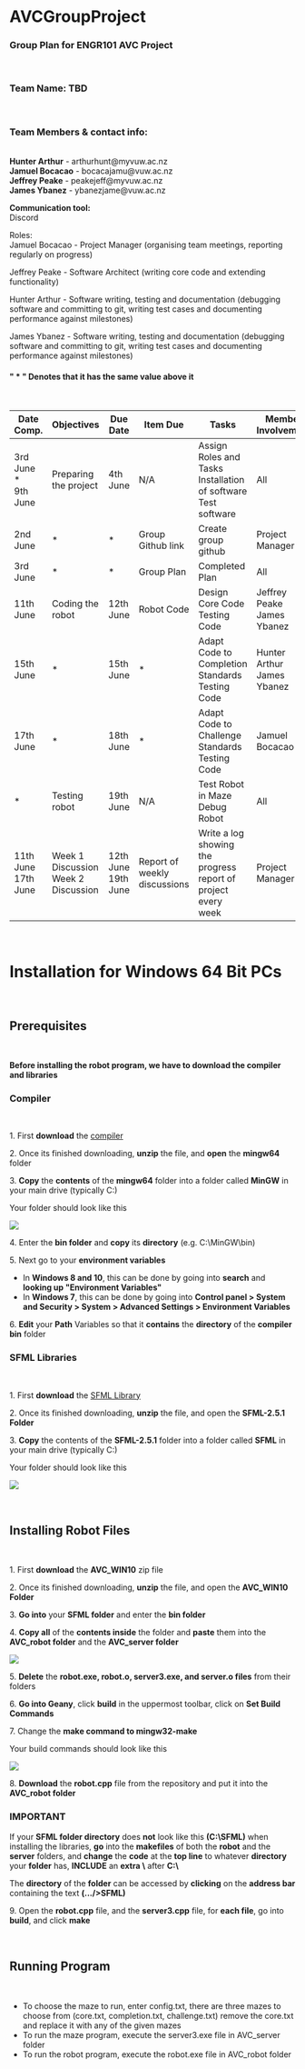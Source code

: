 # AVCGroupProject
<h3>Group Plan for ENGR101 AVC Project</h3> <br>
                                       

<h3>Team Name: TBD</h3> <br>
<h3>Team Members & contact info:</h3> <br>
<b>Hunter Arthur</b> - arthurhunt@myvuw.ac.nz<br>
<b>Jamuel Bocacao</b> - bocacajamu@vuw.ac.nz <br>
<b>Jeffrey Peake</b> - peakejeff@myvuw.ac.nz <br>
<b>James Ybanez</b> - ybanezjame@vuw.ac.nz <br>

<b>Communication tool:</b> <br>
Discord <br>

Roles: <br>
Jamuel Bocacao - Project Manager (organising team meetings, reporting regularly on progress) <br>

Jeffrey Peake - Software Architect (writing core code and extending functionality) <br>

Hunter Arthur - Software writing, testing and documentation (debugging software and committing to
git, writing test cases and documenting performance against milestones) <br>

James Ybanez - Software writing, testing and documentation (debugging software and committing to 
git, writing test cases and documenting performance against milestones) <br>

<h4> " * " Denotes that it has the same value above it </h4> <br>

| Date Comp.     | Objectives                             | Due Date               | Item Due                        | Tasks                                                               | Member Involvement |
|----------------|----------------------------------------|------------------------|---------------------------------|---------------------------------------------------------------------|--------------------|
| 3rd June <br> * <br> 9th June               | Preparing the project                  | 4th June               | N/A                             | Assign Roles and Tasks<br>Installation of software<br>Test software | All                |
| 2nd June       | *                                      | *                      | Group Github link               | Create group github                                                 | Project Manager    |
| 3rd June       | *                                      | *                      | Group Plan                      | Completed Plan                                                      | All                |
| 11th June      | Coding the robot                       | 12th June              | Robot Code                      | Design Core Code<br>Testing Code                                    | Jeffrey Peake<br> James Ybanez|
| 15th June      | *                                      | 15th June              | *                               | Adapt Code to Completion Standards<br>Testing Code                  | Hunter Arthur<br> James Ybanez|
| 17th June      | *                                      | 18th June              | *                               | Adapt Code to Challenge Standards<br>Testing Code                   | Jamuel Bocacao     |
| *              | Testing robot                          | 19th June              | N/A                             | Test Robot in Maze<br>Debug Robot                                   | All                |
| 11th June <br> 17th June| Week 1 Discussion<br>Week 2 Discussion | 12th June<br>19th June | Report of weekly<br>discussions | Write a log showing the progress report of project every week       | Project Manager    |


<br><h1>Installation for Windows 64 Bit PCs</h1><br>
<h2> Prerequisites </h3><br>

<b> Before installing the robot program, we have to download the compiler and libraries </b><br>

<h3> Compiler </h3><br>
<p>1. First <b>download</b> the <a href="https://sourceforge.net/projects/mingw-w64/files/Toolchains%20targetting%20Win64/Personal%20Builds/mingw-builds/7.3.0/threads-posix/seh/x86_64-7.3.0-release-posix-seh-rt_v5-rev0.7z/download">compiler</a></p>
<p>2. Once its finished downloading, <b>unzip</b> the file, and <b>open</b> the <b>mingw64</b> folder</p>
<p>3. <b>Copy</b> the <b>contents</b> of the <b>mingw64</b> folder into a folder called <b>MinGW</b> in your main drive (typically C:)</p>
<p> Your folder should look like this </p>
<img src="https://raw.githubusercontent.com/Team5-AVC-Project/AVC_Project/Challenge/MinGW%20folder.PNG"></img>
<p>4. Enter the <b>bin folder</b> and <b>copy</b> its <b>directory</b> (e.g. C:\MinGW\bin)</p>
<p>5. Next go to your <b>environment variables</b> </p>

* In <b>Windows 8 and 10</b>, this can be done by going into <b>search</b> and <b>looking up "Environment Variables"</b>
* In <b>Windows 7</b>, this can be done by going into <b>Control panel > System and Security > System > Advanced Settings > Environment Variables</b>

<p>6. <b>Edit</b> your <b>Path</b> Variables so that it <b>contains</b> the <b>directory</b> of the <b>compiler bin</b> folder</p> 
  
<h3> SFML Libraries </h3><br>
<p>1. First <b>download</b> the <a href="https://www.sfml-dev.org/files/SFML-2.5.1-windows-gcc-7.3.0-mingw-64-bit.zip">SFML Library</a></p>
<p>2. Once its finished downloading, <b>unzip</b> the file, and open the <b>SFML-2.5.1 Folder</b></p>
<p>3. <b>Copy</b> the contents of the <b>SFML-2.5.1</b> folder into a folder called <b>SFML</b> in your main drive (typically C:)</p>
<p> Your folder should look like this </p>
<img src="https://github.com/Team5-AVC-Project/AVC_Project/blob/Challenge/MinGW%20folder.PNG"></img>

<br><h2>Installing Robot Files</h2><br>
<p>1. First <b>download</b> the <b>AVC_WIN10</b> zip file</p>
<p>2. Once its finished downloading, <b>unzip</b> the file, and open the <b>AVC_WIN10 Folder</b></p>
<p>3. <b>Go into</b> your <b>SFML folder</b> and enter the <b>bin folder</b></p>
<p>4. <b>Copy all</b> of the <b>contents inside</b> the folder and <b>paste</b> them into the <b>AVC_robot folder</b> and the <b>AVC_server folder</b></p>
<img src="https://github.com/Team5-AVC-Project/AVC_Project/blob/master/SFMLBin.PNG"></img>
<p>5. <b>Delete</b> the <b>robot.exe, robot.o, server3.exe, and server.o files</b> from their folders</p>
<p>6. <b>Go into Geany</b>, click <b>build</b> in the uppermost toolbar, click on <b>Set Build Commands</b></p>
<p>7. Change the <b>make command to mingw32-make</b></p>
<p>Your build commands should look like this </p>
<img src="https://github.com/Team5-AVC-Project/AVC_Project/blob/master/Build%20Commands.PNG"></img><br>
<p>8. <b>Download</b> the <b>robot.cpp</b> file from the repository and put it into the <b>AVC_robot folder</b></p>
<h3> IMPORTANT </h3>
<p>If your <b>SFML folder directory</b> does <b>not</b> look like this <b>(C:\SFML)</b> when installing the libraries, <b>go</b> into the <b>makefiles</b> of both the <b>robot</b> and the <b>server</b> folders, and <b>change</b> the <b>code</b> at the <b>top line</b> to whatever <b>directory</b> your <b>folder</b> has, <b>INCLUDE</b> an <b>extra \</b> after <b>C:\</b></p>
<p>The <b>directory</b> of the <b>folder</b> can be accessed by <b>clicking</b> on the <b>address bar</b> containing the text <b>(.../>SFML)</b></p>
<p>9. Open the <b>robot.cpp</b> file, and the <b>server3.cpp</b> file, for <b>each file</b>, go into <b>build</b>, and click <b>make</b></p>

<br><h2>Running Program</h2><br>
* To choose the maze to run, enter config.txt, there are three mazes to choose from (core.txt, completion.txt, challenge.txt) remove the core.txt and replace it with any of the given mazes
* To run the maze program, execute the server3.exe file in AVC_server folder
* To run the robot program, execute the robot.exe file in AVC_robot folder
